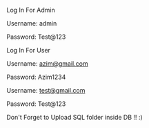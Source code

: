 Log In For Admin 

Username: admin

Password: Test@123

Log In For User 

Username: azim@gmail.com

Password: Azim1234

Username: test@gmail.com

Password: Test@123

Don't Forget to Upload SQL folder inside DB !!  :)
